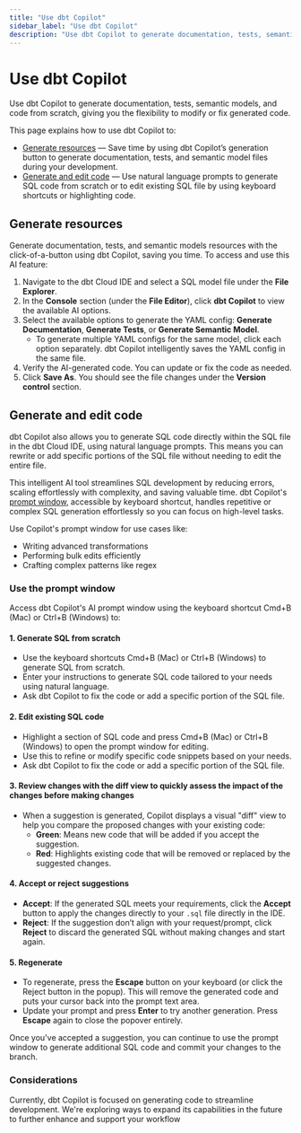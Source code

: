 ```yaml
--- 
title: "Use dbt Copilot" 
sidebar_label: "Use dbt Copilot" 
description: "Use dbt Copilot to generate documentation, tests, semantic models, and sql code from scratch, giving you the flexibility to modify or fix generated code." 
---
```


# Use dbt Copilot <Lifecycle status='beta'/> 

Use dbt Copilot to generate documentation, tests, semantic models, and code from scratch, giving you the flexibility to modify or fix generated code.

This page explains how to use dbt Copilot to:

- [Generate resources](#generate-resources) &mdash; Save time by using dbt Copilot’s generation button to generate documentation, tests, and semantic model files during your development.
- [Generate and edit code](#generate-and-edit-code) &mdash; Use natural language prompts to generate SQL code from scratch or to edit existing SQL file by using keyboard shortcuts or highlighting code.

## Generate resources

Generate documentation, tests, and semantic models resources with the click-of-a-button using dbt Copilot, saving you time. To access and use this AI feature:

1. Navigate to the dbt Cloud IDE and select a SQL model file under the **File Explorer**.
2. In the **Console** section (under the **File Editor**), click **dbt Copilot** to view the available AI options.
3. Select the available options to generate the YAML config: **Generate Documentation**, **Generate Tests**, or **Generate Semantic Model**.
   - To generate multiple YAML configs for the same model, click each option separately. dbt Copilot intelligently saves the YAML config in the same file.
4. Verify the AI-generated code. You can update or fix the code as needed.
5. Click **Save As**. You should see the file changes under the **Version control** section.

<Lightbox src="/img/docs/dbt-cloud/cloud-ide/dbt-copilot-doc.gif" width="100%" title="Example of using dbt Copilot to generate documentation in the IDE" />

## Generate and edit code <Lifecycle status='beta'/>

dbt Copilot also allows you to generate SQL code directly within the SQL file in the dbt Cloud IDE, using natural language prompts. This means you can rewrite or add specific portions of the SQL file without needing to edit the entire file. 

This intelligent AI tool streamlines SQL development by reducing errors, scaling effortlessly with complexity, and saving valuable time. dbt Copilot's [prompt window](#use-the-prompt-window), accessible by keyboard shortcut, handles repetitive or complex SQL generation effortlessly so you can focus on high-level tasks. 

Use Copilot's prompt window for use cases like:

- Writing advanced transformations
- Performing bulk edits efficiently
- Crafting complex patterns like regex

### Use the prompt window 

Access dbt Copilot's AI prompt window using the keyboard shortcut Cmd+B (Mac) or Ctrl+B (Windows) to:

#### 1. Generate SQL from scratch
- Use the keyboard shortcuts Cmd+B (Mac) or Ctrl+B (Windows) to generate SQL from scratch.
- Enter your instructions to generate SQL code tailored to your needs using natural language.
- Ask dbt Copilot to fix the code or add a specific portion of the SQL file.

<Lightbox src="/img/docs/dbt-cloud/cloud-ide/copilot-sql-generation-prompt.jpg" width="90%" title="dbt Copilot's prompt window accessible by keyboard shortcut Cmd+B (Mac) or Ctrl+B (Windows)" />

#### 2. Edit existing SQL code
- Highlight a section of SQL code and press Cmd+B (Mac) or Ctrl+B (Windows) to open the prompt window for editing.
- Use this to refine or modify specific code snippets based on your needs.
- Ask dbt Copilot to fix the code or add a specific portion of the SQL file.

#### 3. Review changes with the diff view to quickly assess the impact of the changes before making changes
- When a suggestion is generated, Copilot displays a visual "diff" view to help you compare the proposed changes with your existing code:
  - **Green**: Means new code that will be added if you accept the suggestion.
  - **Red**: Highlights existing code that will be removed or replaced by the suggested changes.

#### 4. Accept or reject suggestions
- **Accept**: If the generated SQL meets your requirements, click the **Accept** button to apply the changes directly to your `.sql` file directly in the IDE.
- **Reject**: If the suggestion don’t align with your request/prompt, click **Reject** to discard the generated SQL without making changes and start again.

#### 5. Regenerate
- To regenerate, press the **Escape** button on your keyboard (or click the Reject button in the popup). This will remove the generated code and puts your cursor back into the prompt text area. 
- Update your prompt and press **Enter** to try another generation. Press **Escape** again to close the popover entirely.

Once you've accepted a suggestion, you can continue to use the prompt window to generate additional SQL code and commit your changes to the branch.

<Lightbox src="/img/docs/dbt-cloud/cloud-ide/copilot-sql-generation.gif" width="100%" title="Edit existing SQL code using dbt Copilot's prompt window accessible by keyboard shortcut Cmd+B (Mac) or Ctrl+B (Windows)" />

### Considerations
Currently, dbt Copilot is focused on generating code to streamline development. We're exploring ways to expand its capabilities in the future to further enhance and support your workflow
